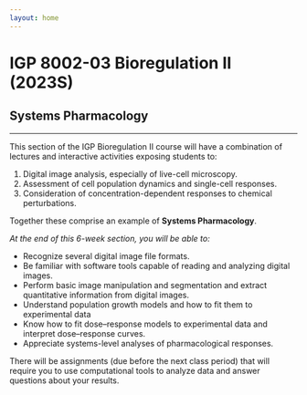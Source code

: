 ```yaml
---
layout: home
---
```

IGP 8002-03 Bioregulation II (2023S)
=====  

## Systems Pharmacology
-----  
This section of the IGP Bioregulation II course will have a combination of lectures and interactive activities exposing students to:  

1) Digital image analysis, especially of live-cell microscopy.  
2) Assessment of cell population dynamics and single-cell responses.  
3) Consideration of concentration-dependent responses to chemical perturbations.  

Together these comprise an example of **Systems Pharmacology**.  

_At the end of this 6-week section, you will be able to:_ 

* Recognize several digital image file formats.  
* Be familiar with software tools capable of reading and analyzing digital images.  
* Perform basic image manipulation and segmentation and extract quantitative information from digital images.  
* Understand population growth models and how to fit them to experimental data
* Know how to fit dose–response models to experimental data and interpret dose–response curves.  
* Appreciate systems-level analyses of pharmacological responses.  

There will be assignments (due before the next class period) that will require you to use computational tools to analyze data and answer questions about your results.


